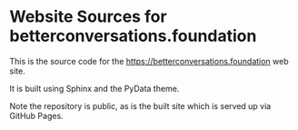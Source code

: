 # Website Sources for betterconversations.foundation 

This is the source code for the https://betterconversations.foundation web site. 

It is built using Sphinx and the PyData theme.

Note the repository is public, as is the built site which is served up via GitHub Pages. 